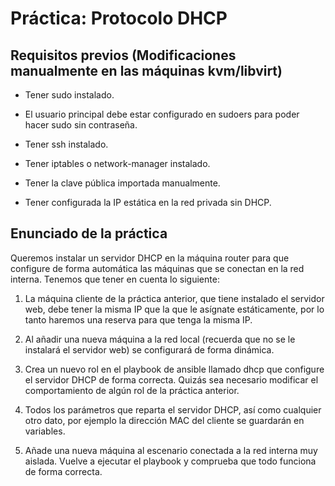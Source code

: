 # Práctica: Protocolo DHCP

## Requisitos previos (Modificaciones manualmente en las máquinas kvm/libvirt)

- Tener sudo instalado.

- El usuario principal debe estar configurado en sudoers para poder hacer sudo sin contraseña.

- Tener ssh instalado.

- Tener iptables o network-manager instalado.

- Tener la clave pública importada manualmente.

- Tener configurada la IP estática en la red privada sin DHCP.

## Enunciado de la práctica

Queremos instalar un servidor DHCP en la máquina router para que configure de forma automática las máquinas que se conectan en la red interna. Tenemos que tener en cuenta lo siguiente:

1. La máquina cliente de la práctica anterior, que tiene instalado el servidor web, debe tener la misma IP que la que le asígnate estáticamente, por lo tanto haremos una reserva para que tenga la misma IP.

2. Al añadir una nueva máquina a la red local (recuerda que no se le instalará el servidor web) se configurará de forma dinámica.
    
3. Crea un nuevo rol en el playbook de ansible llamado dhcp que configure el servidor DHCP de forma correcta. Quizás sea necesario modificar el comportamiento de algún rol de la práctica anterior.
    
4. Todos los parámetros que reparta el servidor DHCP, así como cualquier otro dato, por ejemplo la dirección MAC del cliente se guardarán en variables.

5. Añade una nueva máquina al escenario conectada a la red interna muy aislada. Vuelve a ejecutar el playbook y comprueba que todo funciona de forma correcta.
